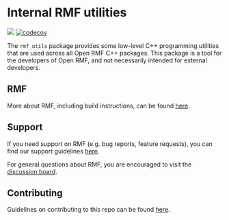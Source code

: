 
# Internal RMF utilities

![](https://github.com/open-rmf/rmf_utils/workflows/build/badge.svg)
[![codecov](https://codecov.io/gh/open-rmf/rmf_utils/branch/main/graph/badge.svg)](https://codecov.io/gh/open-rmf/rmf_utils)


The `rmf_utils` package provides some low-level C++ programming utilities that are used across all Open RMF C++ packages.
This package is a tool for the developers of Open RMF, and not necessarily intended for external developers.

## RMF

More about RMF, including build instructions, can be found [here](https://github.com/open-rmf/rmf).

## Support

If you need support on RMF (e.g. bug reports, feature requests), you can find our support guidelines [here](https://openrmf.readthedocs.io/en/latest/support/index.html).

For general questions about RMF, you are encouraged to visit the [discussion board](https://github.com/open-rmf/rmf/discussions).

## Contributing
Guidelines on contributing to this repo can be found [here](CONTRIBUTING.md).
